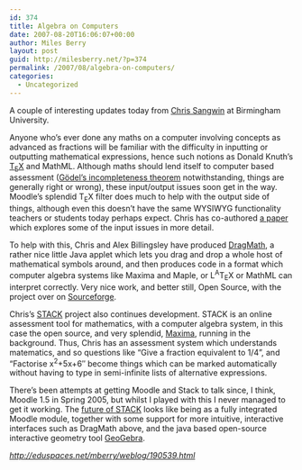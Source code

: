 ```yaml
---
id: 374
title: Algebra on Computers
date: 2007-08-20T16:06:07+00:00
author: Miles Berry
layout: post
guid: http://milesberry.net/?p=374
permalink: /2007/08/algebra-on-computers/
categories:
  - Uncategorized
---
```

A couple of interesting updates today from [Chris Sangwin](http://web.mat.bham.ac.uk/C.J.Sangwin/) at Birmingham University.

<!--more-->

Anyone who&#8217;s ever done any maths on a computer involving concepts as advanced as fractions will be familiar with the difficulty in inputting or outputting mathematical expressions, hence such notions as Donald Knuth&#8217;s [T<sub>E</sub>X](http://en.wikipedia.org/wiki/TeX) and MathML. Although maths should lend itself to computer based assessment ([Gödel&#8217;s incompleteness theorem](http://en.wikipedia.org/wiki/G%C3%B6del%27s%20incompleteness%20theorems) notwithstanding, things are generally right or wrong), these input/output issues soon get in the way. Moodle&#8217;s splendid T<sub>E</sub>X filter does much to help with the output side of things, although even this doesn&#8217;t have the same WYSIWYG functionality teachers or students today perhaps expect. Chris has co-authored [a paper](http://web.mat.bham.ac.uk/C.J.Sangwin/Publications/2007-Sangwin_Ramsden_Syntax.pdf) which explores some of the input issues in more detail.

To help with this, Chris and Alex Billingsley have produced [DragMath](http://web.mat.bham.ac.uk/C.J.Sangwin/dragmath/), a rather nice little Java applet which lets you drag and drop a whole host of mathematical symbols around, and then produces code in a format which computer algebra systems like Maxima and Maple, or L<sup>A</sup>T<sub>E</sub>X or MathML can interpret correctly. Very nice work, and better still, Open Source, with the project over on [Sourceforge](http://sourceforge.net/projects/dragmath).

Chris&#8217;s [STACK](http://stack.bham.ac.uk/stack/) project also continues development. STACK is an online assessment tool for mathematics, with a computer algebra system, in this case the open source, and very splendid, [Maxima](http://maxima.sourceforge.net/), running in the background. Thus, Chris has an assessment system which understands matematics, and so questions like &#8220;Give a fraction equivalent to 1/4&#8221;, and &#8220;Factorise x<sup>2</sup>+5x+6&#8243; become things which can be marked automatically without having to type in semi-infinite lists of alternative expressions.

There&#8217;s been attempts at getting Moodle and Stack to talk since, I think, Moodle 1.5 in Spring 2005, but whilst I played with this I never managed to get it working. The [future of STACK](http://mantis.york.ac.uk/moodle/mod/forum/discuss.php?d=953) looks like being as a fully integrated Moodle module, together with some support for more intuitive, interactive interfaces such as DragMath above, and the java based open-source interactive geometry tool [GeoGebra](http://www.geogebra.org/cms/).

_<http://eduspaces.net/mberry/weblog/190539.html>_
